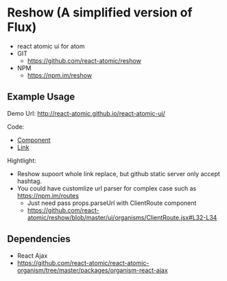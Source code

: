 Reshow (A simplified version of Flux)
===============
   * react atomic ui for atom 
   * GIT
      * https://github.com/react-atomic/reshow
   * NPM
      * https://npm.im/reshow

## Example Usage
Demo Url:
http://react-atomic.github.io/react-atomic-ui/

Code:
   * [Component](https://github.com/react-atomic/react-atomic-ui/blob/master/ui/pages/index.jsx#L21-L26)
   * [Link](https://github.com/react-atomic/react-atomic-ui/blob/master/ui/organisms/Menu.jsx#L14-L16)

Hightlight:
   * Reshow supoort whole link replace, but github static server only accept hashtag.
   * You could have customlize url parser for complex case such as https://npm.im/routes
      * Just need pass props.parseUrl with ClientRoute component
      * https://github.com/react-atomic/reshow/blob/master/ui/organisms/ClientRoute.jsx#L32-L34


## Dependencies
   * React Ajax
   * https://github.com/react-atomic/react-atomic-organism/tree/master/packages/organism-react-ajax
